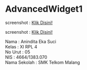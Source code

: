 # AdvancedWidget1

screenshot : [Klik Disini!](https://github.com/anindita88/AdvancedWidget/blob/master/AdvancedWidget1(1).png)

screenshot : [Klik Disini!](https://github.com/anindita88/AdvancedWidget/blob/master/AdvancedWidget1(2).png)

Nama          :   Anindita Eka Suci<br>
Kelas         :   XI RPL 4<br>
No Urut       :   05<br>
NIS           :   4664/1383.070<br>
Nama Sekolah  :   SMK Telkom Malang<br>

